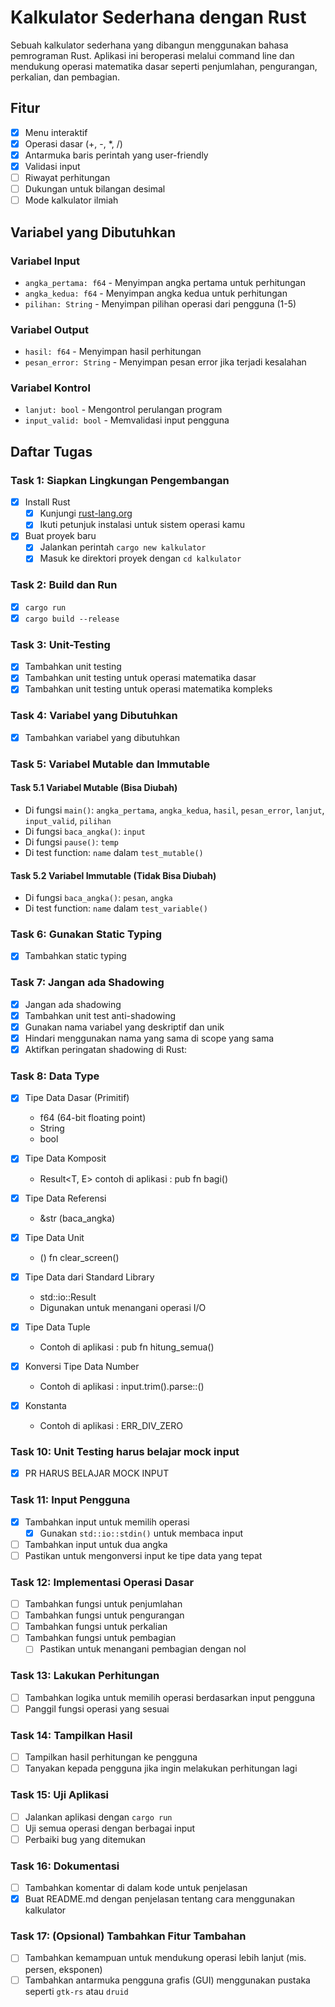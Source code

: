 # Kalkulator Sederhana dengan Rust

Sebuah kalkulator sederhana yang dibangun menggunakan bahasa pemrograman Rust. Aplikasi ini beroperasi melalui command line dan mendukung operasi matematika dasar seperti penjumlahan, pengurangan, perkalian, dan pembagian.

## Fitur

- [x] Menu interaktif
- [x] Operasi dasar (+, -, *, /)
- [x] Antarmuka baris perintah yang user-friendly
- [x] Validasi input
- [ ] Riwayat perhitungan
- [ ] Dukungan untuk bilangan desimal
- [ ] Mode kalkulator ilmiah

## Variabel yang Dibutuhkan

### Variabel Input
- `angka_pertama: f64` - Menyimpan angka pertama untuk perhitungan
- `angka_kedua: f64` - Menyimpan angka kedua untuk perhitungan
- `pilihan: String` - Menyimpan pilihan operasi dari pengguna (1-5)

### Variabel Output
- `hasil: f64` - Menyimpan hasil perhitungan
- `pesan_error: String` - Menyimpan pesan error jika terjadi kesalahan

### Variabel Kontrol
- `lanjut: bool` - Mengontrol perulangan program
- `input_valid: bool` - Memvalidasi input pengguna

## Daftar Tugas

### Task 1: Siapkan Lingkungan Pengembangan
- [x] Install Rust
  - [x] Kunjungi [rust-lang.org](https://www.rust-lang.org/)
  - [x] Ikuti petunjuk instalasi untuk sistem operasi kamu
- [x] Buat proyek baru
  - [x] Jalankan perintah `cargo new kalkulator`
  - [x] Masuk ke direktori proyek dengan `cd kalkulator`

### Task 2: Build dan Run
- [x] `cargo run`
- [x] `cargo build --release`

### Task 3: Unit-Testing
- [x] Tambahkan unit testing
- [x] Tambahkan unit testing untuk operasi matematika dasar
- [x] Tambahkan unit testing untuk operasi matematika kompleks

### Task 4: Variabel yang Dibutuhkan
- [x] Tambahkan variabel yang dibutuhkan

### Task 5: Variabel Mutable dan Immutable

  #### Task 5.1 Variabel Mutable (Bisa Diubah)

  * Di fungsi `main()`: `angka_pertama`, `angka_kedua`, `hasil`, `pesan_error`, `lanjut`, `input_valid`, `pilihan`
  * Di fungsi `baca_angka()`: `input`
  * Di fungsi `pause()`: `temp`
  * Di test function: `name` dalam `test_mutable()`

  #### Task 5.2 Variabel Immutable (Tidak Bisa Diubah)

  * Di fungsi `baca_angka()`: `pesan`, `angka`
  * Di test function: `name` dalam `test_variable()`

### Task 6: Gunakan Static Typing
- [x] Tambahkan static typing

### Task 7: Jangan ada Shadowing
- [x] Jangan ada shadowing
- [x] Tambahkan unit test anti-shadowing
- [x] Gunakan nama variabel yang deskriptif dan unik
- [x] Hindari menggunakan nama yang sama di scope yang sama
- [x] Aktifkan peringatan shadowing di Rust:

### Task 8: Data Type
- [x] Tipe Data Dasar (Primitif)
    - f64 (64-bit floating point)
    - String
    - bool 
- [x] Tipe Data Komposit  
    - Result<T, E> contoh di aplikasi : pub fn bagi()

- [x] Tipe Data Referensi
    - &str (baca_angka)

- [x] Tipe Data Unit
    - () fn clear_screen()

- [x] Tipe Data dari Standard Library
    - std::io::Result
    - Digunakan untuk menangani operasi I/O

- [x] Tipe Data Tuple
    - Contoh di aplikasi : pub fn hitung_semua()

- [x] Konversi Tipe Data Number
    - Contoh di aplikasi : input.trim().parse::<f64>()

- [x] Konstanta
    - Contoh di aplikasi : ERR_DIV_ZERO

### Task 10: Unit Testing harus belajar mock input
- [x] PR HARUS BELAJAR MOCK INPUT

 
### Task 11: Input Pengguna
- [x] Tambahkan input untuk memilih operasi
  - [x] Gunakan `std::io::stdin()` untuk membaca input
- [ ] Tambahkan input untuk dua angka
- [ ] Pastikan untuk mengonversi input ke tipe data yang tepat

### Task 12: Implementasi Operasi Dasar
- [ ] Tambahkan fungsi untuk penjumlahan
- [ ] Tambahkan fungsi untuk pengurangan
- [ ] Tambahkan fungsi untuk perkalian
- [ ] Tambahkan fungsi untuk pembagian
  - [ ] Pastikan untuk menangani pembagian dengan nol

### Task 13: Lakukan Perhitungan
- [ ] Tambahkan logika untuk memilih operasi berdasarkan input pengguna
- [ ] Panggil fungsi operasi yang sesuai

### Task 14: Tampilkan Hasil
- [ ] Tampilkan hasil perhitungan ke pengguna
- [ ] Tanyakan kepada pengguna jika ingin melakukan perhitungan lagi

### Task 15: Uji Aplikasi
- [ ] Jalankan aplikasi dengan `cargo run`
- [ ] Uji semua operasi dengan berbagai input
- [ ] Perbaiki bug yang ditemukan

### Task 16: Dokumentasi
- [ ] Tambahkan komentar di dalam kode untuk penjelasan
- [x] Buat README.md dengan penjelasan tentang cara menggunakan kalkulator

### Task 17: (Opsional) Tambahkan Fitur Tambahan
- [ ] Tambahkan kemampuan untuk mendukung operasi lebih lanjut (mis. persen, eksponen)
- [ ] Tambahkan antarmuka pengguna grafis (GUI) menggunakan pustaka seperti `gtk-rs` atau `druid`